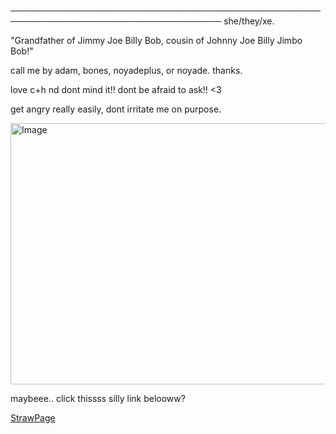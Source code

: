 ────────────────────────────────────────────────────────────────────────────────────
                                        she/they/xe.


"Grandfather of Jimmy Joe Billy Bob, cousin of Johnny Joe Billy Jimbo Bob!"

call me by adam, bones, noyadeplus, or noyade. thanks.

love c+h nd dont mind it!! dont be afraid to ask!! <3 

get angry really easily, dont irritate me on purpose.

<img width="562" height="418" alt="Image" src="https://github.com/user-attachments/assets/0b42a581-c942-4e41-a425-f7943a6b3711" />

maybeee.. click thissss silly link belooww?

[StrawPage](https://noyadeplus.straw.page/)
